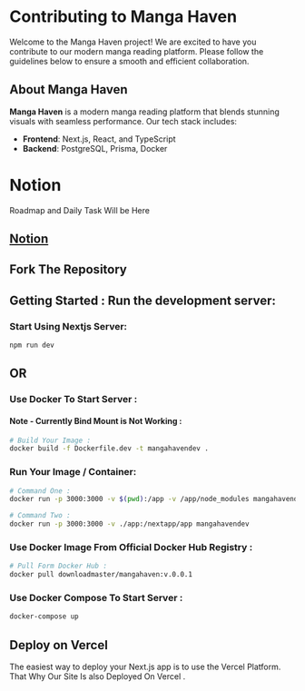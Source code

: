 # Contributing to Manga Haven

Welcome to the Manga Haven project! We are excited to have you contribute to our modern manga reading platform. Please follow the guidelines below to ensure a smooth and efficient collaboration.

## About Manga Haven

**Manga Haven** is a modern manga reading platform that blends stunning visuals with seamless performance. Our tech stack includes:

- **Frontend**: Next.js, React, and TypeScript
- **Backend**: PostgreSQL, Prisma, Docker

# Notion

Roadmap and Daily Task Will be Here

## [Notion](https://vine-hardware-4a9.notion.site/Manga-Haven-f617b774adc749d2b4a20b2c57b2a4b9)

## Fork The Repository

## Getting Started : Run the development server:

### Start Using Nextjs Server:

```bash
npm run dev
```

## OR

### Use Docker To Start Server :

#### Note - Currently Bind Mount is Not Working :

```bash
# Build Your Image :
docker build -f Dockerfile.dev -t mangahavendev .
```

### Run Your Image / Container:

```bash
# Command One :
docker run -p 3000:3000 -v $(pwd):/app -v /app/node_modules mangahavendev
```

```bash
# Command Two :
docker run -p 3000:3000 -v ./app:/nextapp/app mangahavendev
```

### Use Docker Image From Official Docker Hub Registry :

```bash
# Pull Form Docker Hub :
docker pull downloadmaster/mangahaven:v.0.0.1
```

### Use Docker Compose To Start Server :

```bash
docker-compose up
```

## Deploy on Vercel

The easiest way to deploy your Next.js app is to use the Vercel Platform.
That Why Our Site Is also Deployed On Vercel .
